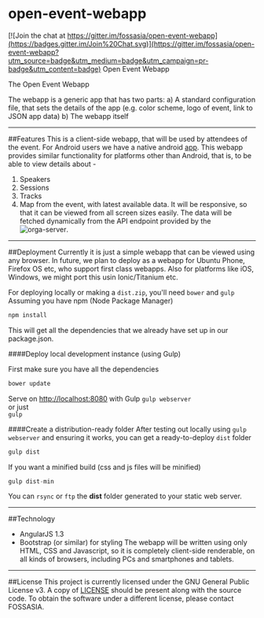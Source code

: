 # open-event-webapp

[![Join the chat at https://gitter.im/fossasia/open-event-webapp](https://badges.gitter.im/Join%20Chat.svg)](https://gitter.im/fossasia/open-event-webapp?utm_source=badge&utm_medium=badge&utm_campaign=pr-badge&utm_content=badge)
Open Event Webapp

The Open Event Webapp

The webapp is a generic app that has two parts:
a) A standard configuration file, that sets the details of the app (e.g. color scheme, logo of event, link to JSON app data)
b) The webapp itself

----------------------------------------------------------------------------
##Features
This is a client-side webapp, that will be used by attendees of the event. For Android users we have a native android [app](https://github.com/fossasia/open-event-android). This webapp provides similar functionality for platforms other than Android, that is, to be able to view details about - 
 1. Speakers
 2. Sessions
 3. Tracks
 4. Map
from the event, with latest available data. 
It will be responsive, so that it can be viewed from all screen sizes easily. 
The data will be fetched dynamically from the API endpoint provided by the ![orga-server](https://github.com/fossasia/open-event-orga-server). 

----------------------------------------------------------------------------
##Deployment
Currently it is just a simple webapp that can be viewed using any browser. In future, we plan to deploy as a webapp for Ubuntu Phone, Firefox OS etc, who support first class webapps. Also for platforms like iOS, Windows, we might port this usin Ionic/Titanium etc. 

For deploying locally or making a `dist.zip`, you'll need `bower` and `gulp`
Assuming you have npm (Node Package Manager)
```javascript
npm install
```
This will get all the dependencies that we already have set up in our package.json.

####Deploy local development instance (using Gulp)   

First make sure you have all the dependencies
```javascript
bower update
```

Serve on <http://localhost:8080> with Gulp
`gulp webserver`   
or just   
`gulp`

####Create a distribution-ready folder
After testing out locally using `gulp webserver` and ensuring it works,
you can get a ready-to-deploy `dist` folder

```javascript
gulp dist
```

If you want a minified build (css and js files will be minified)
```javascript
gulp dist-min
```

You can `rsync` or `ftp` the **dist** folder generated to your static web server. 
 
------------------------------------------------------------------------- 
##Technology
 * AngularJS 1.3
 * Bootstrap (or similar) for styling
The webapp will be written using only HTML, CSS and Javascript, so it is completely client-side renderable, on all kinds of browsers, including PCs and smartphones and tablets. 

----------------------------------------------------------------------------
##License
This project is currently licensed under the GNU General Public License v3. A copy of [LICENSE](https://github.com/fossasia/open-event-webapp/blob/master/LICENSE.md) should be present along with the source code. To obtain the software under a different license, please contact FOSSASIA.

